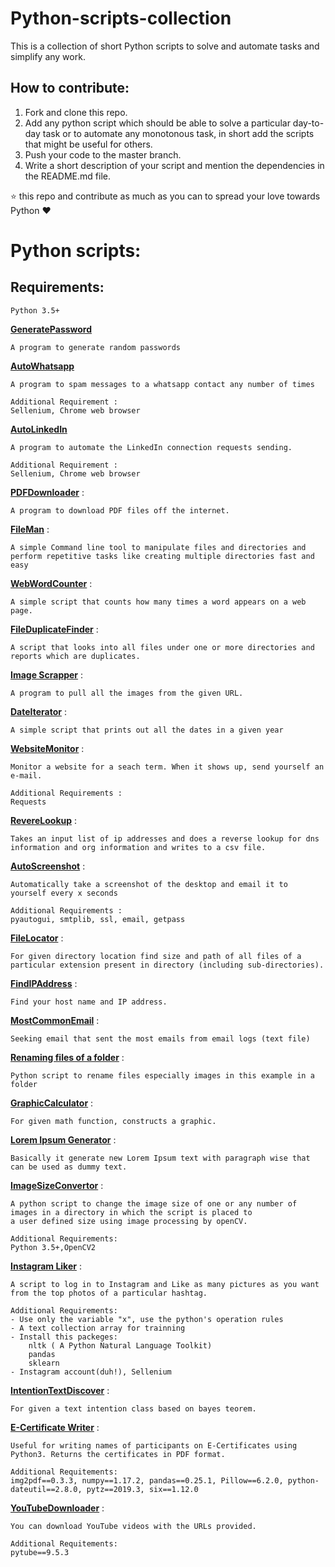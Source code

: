 # Python-scripts-collection
This is a collection of short Python scripts to solve and automate tasks and simplify any work.

## How to contribute:

1. Fork and clone this repo.
2. Add any python script which should be able to solve a particular day-to-day task or to automate any monotonous task, in short add the scripts that might be useful for others.
3. Push your code to the master branch.
4. Write a short description of your script and mention the dependencies in the README.md file.

:star: this repo and contribute as much as you can to spread your love towards Python :heart:

# Python scripts:

## Requirements:

    Python 3.5+

[**GeneratePassword**](https://github.com/fnplus/Python-scripts-collection/tree/master/Password_Generator)

    A program to generate random passwords
    
[**AutoWhatsapp**](https://github.com/fnplus/Python-scripts-collection/tree/master/AutoWhatsapp)

    A program to spam messages to a whatsapp contact any number of times
    
    Additional Requirement :
    Sellenium, Chrome web browser
    
[**AutoLinkedIn**](https://github.com/fnplus/Python-scripts-collection/tree/master/AutoLinkedIn)

    A program to automate the LinkedIn connection requests sending.

    Additional Requirement :
    Sellenium, Chrome web browser
 
[**PDFDownloader**](https://github.com/fnplus/Python-scripts-collection/tree/master/PDFdownloader) :

    A program to download PDF files off the internet. 

[**FileMan**](https://github.com/fnplus/Python-scripts-collection/tree/master/FileMan) :

    A simple Command line tool to manipulate files and directories and perform repetitive tasks like creating multiple directories fast and easy

[**WebWordCounter**](https://github.com/fnplus/Python-scripts-collection/tree/master/WebWordCounter) :

    A simple script that counts how many times a word appears on a web page.
 
[**FileDuplicateFinder**](https://github.com/fnplus/Python-scripts-collection/tree/master/FileDuplicateFinder) :

    A script that looks into all files under one or more directories and reports which are duplicates.  
   
[**Image Scrapper**](https://github.com/fnplus/Python-scripts-collection/tree/master/Image%20Scrapper) :

    A program to pull all the images from the given URL. 

[**DateIterator**](https://github.com/fnplus/Python-scripts-collection/tree/master/DateIterator) :

    A simple script that prints out all the dates in a given year 
   
[**WebsiteMonitor**](https://github.com/fnplus/Python-scripts-collection/tree/master/WebsiteMonitor) :
    
    Monitor a website for a seach term. When it shows up, send yourself an e-mail. 
    
    Additional Requirements : 
    Requests

[**RevereLookup**]() :

    Takes an input list of ip addresses and does a reverse lookup for dns information and org information and writes to a csv file.
    
[**AutoScreenshot**](https://github.com/fnplus/Python-scripts-collection/tree/master/AutoScreenshot) :

    Automatically take a screenshot of the desktop and email it to yourself every x seconds

    Additional Requirements : 
    pyautogui, smtplib, ssl, email, getpass

[**FileLocator**](https://github.com/fnplus/Python-scripts-collection/tree/master/FileLocator) :

    For given directory location find size and path of all files of a particular extension present in directory (including sub-directories).

[**FindIPAddress**](https://github.com/fnplus/Python-scripts-collection/tree/master/FindIPAddress) :

    Find your host name and IP address.

[**MostCommonEmail**](https://github.com/fnplus/Python-scripts-collection/tree/master/MostCommonEmail) :

    Seeking email that sent the most emails from email logs (text file)

[**Renaming files of a folder**](https://github.com/fnplus/Python-scripts-collection/tree/master/Rename_files_of_a_folder) :

    Python script to rename files especially images in this example in a folder

[**GraphicCalculator**](https://github.com/fnplus/Python-scripts-collection/tree/master/GraphicCalculator) :

    For given math function, constructs a graphic.
    
[**Lorem Ipsum Generator**](https://github.com/fnplus/Python-scripts-collection/tree/master/Lorem%20Ipsum%20Generator) :

    Basically it generate new Lorem Ipsum text with paragraph wise that can be used as dummy text.

[**ImageSizeConvertor**](https://github.com/fnplus/Python-scripts-collection/tree/master/ImageSizeConvertor) :

    A python script to change the image size of one or any number of images in a directory in which the script is placed to 
    a user defined size using image processing by openCV.

    Additional Requirements:
    Python 3.5+,OpenCV2

[**Instagram Liker**](https://github.com/fnplus/Python-scripts-collection/tree/master/InstagramLiker) :

    A script to log in to Instagram and Like as many pictures as you want from the top photos of a particular hashtag. 

    Additional Requirements:
    - Use only the variable "x", use the python's operation rules
    - A text collection array for trainning 
    - Install this packeges:
        nltk ( A Python Natural Language Toolkit)
        pandas
        sklearn
    - Instagram account(duh!), Sellenium

[**IntentionTextDiscover**](https://github.com/fnplus/Python-scripts-collection/tree/master/IntentionTextDiscover) :

    For given a text intention class based on bayes teorem.

[**E-Certificate Writer**](https://github.com/fnplus/Python-scripts-collection/tree/master/E-Certificate-Writer) :

    Useful for writing names of participants on E-Certificates using Python3. Returns the certificates in PDF format.

    Additional Requitements:
    img2pdf==0.3.3, numpy==1.17.2, pandas==0.25.1, Pillow==6.2.0, python-dateutil==2.8.0, pytz==2019.3, six==1.12.0

[**YouTubeDownloader**](https://github.com/fnplus/Python-scripts-collection/tree/master/YouTubeDownloader) :

    You can download YouTube videos with the URLs provided. 

    Additional Requitements:
    pytube==9.5.3
